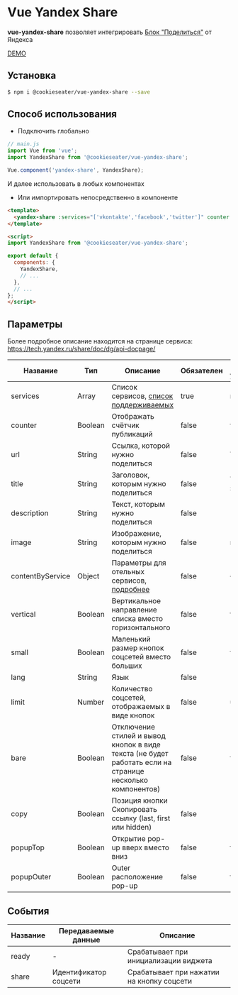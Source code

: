 # Vue Yandex Share

**vue-yandex-share** позволяет интегрировать [Блок "Поделиться"] от Яндекса 

[DEMO](http://cookieseater.github.io/vue-yandex-share/)

## Установка

```Bash
$ npm i @cookieseater/vue-yandex-share --save
```

## Способ использования

- Подключить глобально

```JavaScript
// main.js
import Vue from 'vue';
import YandexShare from '@cookieseater/vue-yandex-share';

Vue.component('yandex-share', YandexShare);
```

И далее использовать в любых компонентах <yandex-share />

- Или импортировать непосредственно в компоненте

```HTML
<template>
  <yandex-share :services="['vkontakte','facebook','twitter']" counter />
</template>

<script>
import YandexShare from '@cookieseater/vue-yandex-share';

export default {
  components: {
    YandexShare,
    // ...
  },
  // ...
};
</script>
```

## Параметры

Более подробное описание находится на странице сервиса: https://tech.yandex.ru/share/doc/dg/api-docpage/


| Название         | Тип     | Описание                                                                                                          | Обязателен | По умолчанию      |
| ---------------- | ------- | ----------------------------------------------------------------------------------------------------------------- | ---------- | ----------------- |
| services         | Array   | Список сервисов, [список поддерживаемых](https://tech.yandex.ru/share/doc/dg/add-docpage/#supported-networks)     | true       | null              |
| counter          | Boolean | Отображать счётчик публикаций                                                                                     | false      | false             |
| url              | String  | Ссылка, которой нужно поделиться                                                                                  | false      | Текущий url       |
| title            | String  | Заголовок, которым нужно поделиться                                                                               | false      | Текущий заголовок |
| description      | String  | Текст, которым нужно поделиться                                                                                   | false      | ''                |
| image            | String  | Изображение, которым нужно поделиться                                                                             | false      | null              |
| contentByService | Object  | Параметры для отельных сервисов, [подробнее](https://tech.yandex.ru/share/doc/dg/api-docpage/#contentbyservice)   | false      | {}                |
| vertical         | Boolean | Вертикальное направление списка вместо горизонтального                                                            | false      | false             |
| small            | Boolean | Маленький размер кнопок соцсетей вместо больших                                                                   | false      | false             |
| lang             | String  | Язык                                                                                                              | false      | 'ru'              |
| limit            | Number  | Количество соцсетей, отображаемых в виде кнопок                                                                   | false      | undefined         |
| bare             | Boolean | Отключение стилей и вывод кнопок в виде текста (не будет работать если на странице несколько компонентов)         | false      | false             |
| copy             | Boolean | Позиция кнопки Скопировать ссылку (last, first или hidden)                                                        | false      | 'last'            |
| popupTop         | Boolean | Открытие pop-up вверх вместо вниз                                                                                 | false      | false             |
| popupOuter       | Boolean | Outer расположение pop-up                                                                                         | false      | false             |

## События

| Название | Передаваемые данные      | Описание                                         |
| -------- | ------------------------ | ------------------------------------------------ |
| ready    | -                        | Срабатывает при инициализации виджета            |
| share    | Идентификатор соцсети    | Срабатывает при нажатии на кнопку соцсети        |

[Блок "Поделиться"]: https://tech.yandex.ru/share/
